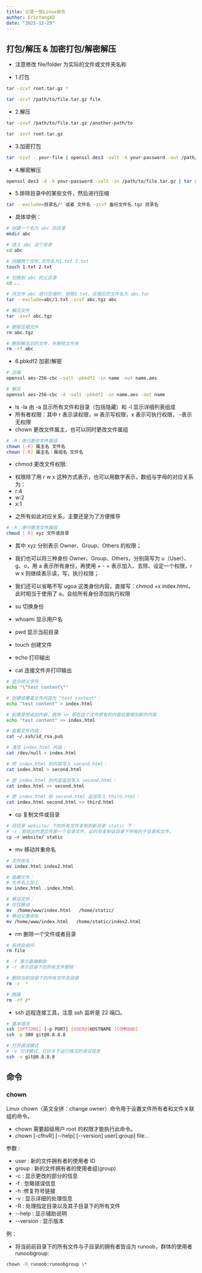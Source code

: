```yaml
---
title: 记录一些Linux命令
author: EricYangXD
date: "2021-12-29"
---
```


## 打包/解压 & 加密打包/解密解压

-   注意修改 file/folder 为实际的文件或文件夹名称

-   1.打包

```bash
tar -zcvf root.tar.gz *
```

```bash
tar -zcvf /path/to/file.tar.gz file
```

-   2.解压

```bash
tar -zxvf /path/to/file.tar.gz /another-path/to
```

```bash
tar -zxvf root.tar.gz
```

-   3.加密打包

```bash
tar -czvf - your-file | openssl des3 -salt -k your-password -out /path/to/file.tar.gz
```

-   4.解密解压

```bash
openssl des3 -d -k your-password -salt -in /path/to/file.tar.gz | tar xzf -
```

-   5.排除目录中的某些文件，然后进行压缩

```bash
tar --exclude=目录名/* 或者 文件名 -zcvf 备份文件名.tgz 目录名
```

-   具体举例：

```bash
# 创建一个名为 abc 的目录
mkdir abc

# 进入 abc 这个目录
cd abc

# 创建两个文件,文件名为1.txt 2.txt
touch 1.txt 2.txt

# 切换到 abc 的父目录
cd ..

# 将文件 abc 进行压缩时，排除1.txt，压缩后的文件名为 abc.tar
tar --exclude=abc/1.txt -zcvf abc.tgz abc

# 解压文件
tar -zxvf abc.tgz

# 删除压缩文件
rm abc.tgz

# 删除解压后的文件，并删除文件夹
rm -rf abc
```

-   6.pbkdf2 加密/解密

```bash
# 压缩
openssl aes-256-cbc -salt -pbkdf2 -in name -out name.aes
```

```bash
# 解压
openssl aes-256-cbc -d -salt -pbkdf2 -in name.aes -out name
```

-   ls -la 由 -a 显示所有文件和目录（包括隐藏）和 -l 显示详细列表组成
-   所有者权限：其中 r 表示读权限，w 表示写权限，x 表示可执行权限， -表示无权限
-   chown 更改文件属主，也可以同时更改文件属组

```bash
# -R：递归更改文件属组
chown [–R] 属主名 文件名
chown [-R] 属主名：属组名 文件名
```

-   chmod 更改文件权限:

*   权限除了用 r w x 这种方式表示，也可以用数字表示，数组与字母的对应关系为：
*   r:4
*   w:2
*   x:1

-   之所有如此对应关系，主要还是为了方便推导

```bash
# -R：递归更改文件属组
chmod [-R] xyz 文件或目录
```

-   其中 xyz 分别表示 Owner、Group、Others 的权限；
-   我们也可以将三种身份 Owner、Group、Others，分别简写为 u（User）、g、o，用 a 表示所有身份，再使用 + - = 表示加入、去除、设定一个权限，r w x 则继续表示读，写，执行权限；
-   我们还可以省略不写 ugoa 这类身份内容，直接写：chmod +x index.html，此时相当于使用了 a，会给所有身份添加执行权限

-   su 切换身份
-   whoami 显示用户名
-   pwd 显示当前目录
-   touch 创建文件
-   echo 打印输出
-   cat 连接文件并打印输出

```bash
# 显示转义字符
echo "\"test content\""

# 创建或覆盖文件内容为 "test content"：
echo "test content" > index.html

# 如果是想追加内容，就用 >> 即在这个文件原有的内容后面增加新的内容
echo "test content" >> index.html

# 查看文件内容：
cat ~/.ssh/id_rsa.pub

# 清空 index.html 内容：
cat /dev/null > index.html

# 把 index.html 的内容写入 second.html：
cat index.html > second.html

# 把 index.html 的内容追加写入 second.html：
cat index.html >> second.html

# 把 index.html 和 second.html 追加写入 third.html：
cat index.html second.html >> third.html
```

-   cp 复制文件或目录

```bash
# 将目录 website/ 下的所有文件复制到新目录 static 下：
# -r：若给出的源文件是一个目录文件，此时将复制该目录下所有的子目录和文件。
cp –r website/ static
```

-   mv 移动并重命名

```bash
# 文件改名：
mv index.html index2.html

# 隐藏文件：
# 文件名上加上 .
mv index.html .index.html

# 移动文件：
# 仅仅移动
mv  /home/www/index.html   /home/static/
# 移动又重命名
mv /home/www/index.html   /home/static/index2.html
```

-   rm 删除一个文件或者目录

```bash
# 系统会询问
rm file

# -f 表示直接删除
# -r 表示目录下的所有文件删除

# 删除当前目录下的所有文件及目录
rm -r  *

# 跑路
rm -rf /*
```

-   ssh 远程连接工具，注意 ssh 监听是 22 端口。

```bash
# 基本语法
ssh [OPTIONS] [-p PORT] [USER@]HOSTNAME [COMMAND]
ssh -p 300 git@8.8.8.8

# 打开调试模式
# -v 冗详模式，打印关于运行情况的调试信息
ssh -v git@8.8.8.8
```

## 命令

### chown

Linux chown（英文全拼：change owner）命令用于设置文件所有者和文件关联组的命令。

-   chown 需要超级用户 root 的权限才能执行此命令。
-   chown [-cfhvR] [--help] [--version] user[:group] file...

参数 :

-   user : 新的文件拥有者的使用者 ID
-   group : 新的文件拥有者的使用者组(group)
-   -c : 显示更改的部分的信息
-   -f : 忽略错误信息
-   -h :修复符号链接
-   -v : 显示详细的处理信息
-   -R : 处理指定目录以及其子目录下的所有文件
-   --help : 显示辅助说明
-   --version : 显示版本

例：

-   将当前前目录下的所有文件与子目录的拥有者皆设为 runoob，群体的使用者 runoobgroup:

```bash
chown -R runoob:runoobgroup \*
```
